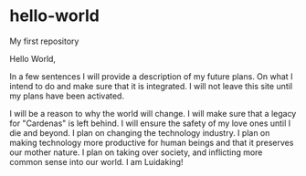# hello-world
My first repository

Hello World,

In a few sentences I will provide a description of my future plans. On what I intend to do and make sure that it is integrated. I will not leave this site until my plans have been activated. 

I will be a reason to why the world will change.
I will make sure that a legacy for "Cardenas" is left behind.
I will ensure the safety of my love ones until I die and beyond.
I plan on changing the technology industry.
I plan on making technology more productive for human beings and that it preserves our mother nature.
I plan on taking over society, and inflicting more common sense into our world.
I am Luidaking!
